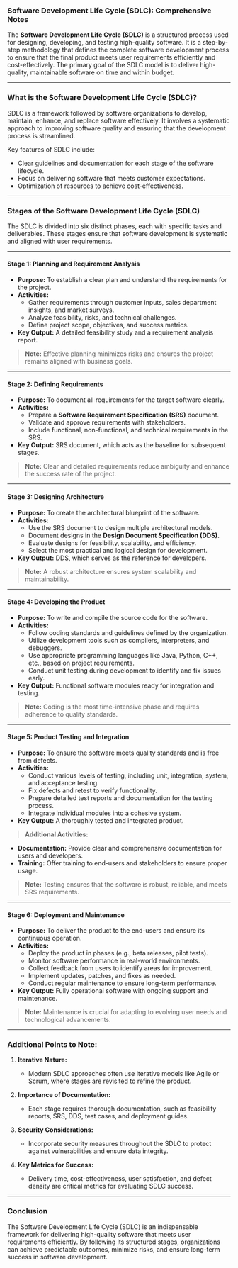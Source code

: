### Software Development Life Cycle (SDLC): Comprehensive Notes

The **Software Development Life Cycle (SDLC)** is a structured process used for designing, developing, and testing high-quality software. It is a step-by-step methodology that defines the complete software development process to ensure that the final product meets user requirements efficiently and cost-effectively. The primary goal of the SDLC model is to deliver high-quality, maintainable software on time and within budget.

---
### What is the Software Development Life Cycle (SDLC)?

SDLC is a framework followed by software organizations to develop, maintain, enhance, and replace software effectively. It involves a systematic approach to improving software quality and ensuring that the development process is streamlined.

Key features of SDLC include:
- Clear guidelines and documentation for each stage of the software lifecycle.
- Focus on delivering software that meets customer expectations.
- Optimization of resources to achieve cost-effectiveness.

---
### Stages of the Software Development Life Cycle (SDLC)

The SDLC is divided into six distinct phases, each with specific tasks and deliverables. These stages ensure that software development is systematic and aligned with user requirements.

---
#### **Stage 1: Planning and Requirement Analysis**
- **Purpose:** To establish a clear plan and understand the requirements for the project.
- **Activities:**
  - Gather requirements through customer inputs, sales department insights, and market surveys.
  - Analyze feasibility, risks, and technical challenges.
  - Define project scope, objectives, and success metrics.
- **Key Output:** A detailed feasibility study and a requirement analysis report.

> **Note:** Effective planning minimizes risks and ensures the project remains aligned with business goals.

---
#### **Stage 2: Defining Requirements**
- **Purpose:** To document all requirements for the target software clearly.
- **Activities:**
  - Prepare a **Software Requirement Specification (SRS)** document.
  - Validate and approve requirements with stakeholders.
  - Include functional, non-functional, and technical requirements in the SRS.
- **Key Output:** SRS document, which acts as the baseline for subsequent stages.

> **Note:** Clear and detailed requirements reduce ambiguity and enhance the success rate of the project.

---
#### **Stage 3: Designing Architecture**
- **Purpose:** To create the architectural blueprint of the software.
- **Activities:**
  - Use the SRS document to design multiple architectural models.
  - Document designs in the **Design Document Specification (DDS).**
  - Evaluate designs for feasibility, scalability, and efficiency.
  - Select the most practical and logical design for development.
- **Key Output:** DDS, which serves as the reference for developers.

> **Note:** A robust architecture ensures system scalability and maintainability.

---
#### **Stage 4: Developing the Product**
- **Purpose:** To write and compile the source code for the software.
- **Activities:**
  - Follow coding standards and guidelines defined by the organization.
  - Utilize development tools such as compilers, interpreters, and debuggers.
  - Use appropriate programming languages like Java, Python, C++, etc., based on project requirements.
  - Conduct unit testing during development to identify and fix issues early.
- **Key Output:** Functional software modules ready for integration and testing.

> **Note:** Coding is the most time-intensive phase and requires adherence to quality standards.

---
#### **Stage 5: Product Testing and Integration**
- **Purpose:** To ensure the software meets quality standards and is free from defects.
- **Activities:**
  - Conduct various levels of testing, including unit, integration, system, and acceptance testing.
  - Fix defects and retest to verify functionality.
  - Prepare detailed test reports and documentation for the testing process.
  - Integrate individual modules into a cohesive system.
- **Key Output:** A thoroughly tested and integrated product.

> **Additional Activities:**
  - **Documentation:** Provide clear and comprehensive documentation for users and developers.
  - **Training:** Offer training to end-users and stakeholders to ensure proper usage.

> **Note:** Testing ensures that the software is robust, reliable, and meets SRS requirements.

---
#### **Stage 6: Deployment and Maintenance**
- **Purpose:** To deliver the product to the end-users and ensure its continuous operation.
- **Activities:**
  - Deploy the product in phases (e.g., beta releases, pilot tests).
  - Monitor software performance in real-world environments.
  - Collect feedback from users to identify areas for improvement.
  - Implement updates, patches, and fixes as needed.
  - Conduct regular maintenance to ensure long-term performance.
- **Key Output:** Fully operational software with ongoing support and maintenance.

> **Note:** Maintenance is crucial for adapting to evolving user needs and technological advancements.

---
### Additional Points to Note:
1. **Iterative Nature:**
   - Modern SDLC approaches often use iterative models like Agile or Scrum, where stages are revisited to refine the product.

2. **Importance of Documentation:**
   - Each stage requires thorough documentation, such as feasibility reports, SRS, DDS, test cases, and deployment guides.

3. **Security Considerations:**
   - Incorporate security measures throughout the SDLC to protect against vulnerabilities and ensure data integrity.

4. **Key Metrics for Success:**
   - Delivery time, cost-effectiveness, user satisfaction, and defect density are critical metrics for evaluating SDLC success.

---
### Conclusion
The Software Development Life Cycle (SDLC) is an indispensable framework for delivering high-quality software that meets user requirements efficiently. By following its structured stages, organizations can achieve predictable outcomes, minimize risks, and ensure long-term success in software development.

